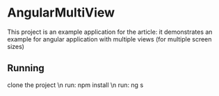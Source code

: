 # AngularMultiView

This project is an example application for the article: 
it demonstrates an example for angular application with multiple views (for multiple screen sizes)

## Running

clone the project \n
run: npm install \n
run: ng s
